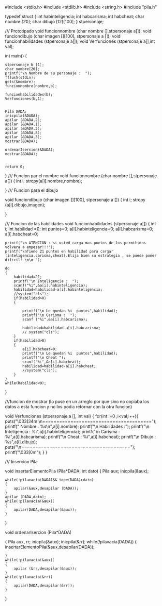 
#include <stdio.h>
#include <stdlib.h>
#include <string.h>
#include "pila.h"

typedef struct
{
    int habinteligencia;
    int habcarisma;
    int habcheat;
    char nombre [20];
    char dibujo [12][100];
} stpersonaje;

/// Prototipado
void funcionnombre (char nombre [],stpersonaje a[]);
void funciondibujo (char imagen [][100], stpersonaje a []);
void funcionhabilidades (stpersonaje a[]);
void Verfunciones (stpersonaje a[],int val);



int main()
{

    stpersonaje b [1];
    char nombre[20];
    printf("\n Nombre de su personaje :  ");
    fflush(stdin);
    gets(&nombre);
    funcionnombre(nombre,b);

    funcionhabilidades(b);
    Verfunciones(b,1);


    Pila DADA;
    inicpila(&DADA);
    apilar (&DADA,2);
    apilar (&DADA,1);
    apilar (&DADA,5);
    apilar (&DADA,8);
    apilar (&DADA,3);
    mostrar(&DADA);

    ordenarIsercion(&DADA);
    mostrar(&DADA);


    return 0;
}
/// Funcion par el nombre
void funcionnombre (char nombre [],stpersonaje a[])
{
    int i;
    strcpy(a[i].nombre,nombre);

}
/// Funcion para el dibujo

void funciondibujo (char imagen [][100], stpersonaje a [])
{
    int i;
    strcpy (a[i].dibujo,imagen);

}

/// Funcion de las habilidades
void funcionhabilidades (stpersonaje a[])
{
    int i;
    int habilidad =0;
    int puntos=0;
    a[i].habinteligencia=0;
    a[i].habcarisma=0;
    a[i].habcheat=0;

    printf("\n ATENCION : si usted carga mas puntos de los permitidos volvera a empezar!!!");
    printf("\nTiene 21 puntos en habilidad para cargar (inteligencia,carisma,cheat).Elija bien su estrategia , se puede poner dificil! \n\n ");

    do
    {
        habilidad=21;
        printf("\n Inteligencia :  ");
        scanf("%i",&a[i].habinteligencia);
        habilidad=habilidad-a[i].habinteligencia;
        //system("cls");
        if(habilidad>0)
        {

            printf("\n Le quedan %i  puntos",habilidad);
            printf("\n Carisma :  ");
            scanf ("%i",&a[i].habcarisma);

            habilidad=habilidad-a[i].habcarisma;
            // system("cls");
        }
        if(habilidad>0)
        {
            a[i].habcheat=0;
            printf("\n Le quedan %i  puntos",habilidad);
            printf("\n Cheat ");
            scanf("%i",&a[i].habcheat);
            habilidad=habilidad-a[i].habcheat;
            //system("cls");
        }
    }
    while(habilidad<0);


}

///funcion de mostrar (lo puse en un arreglo por que sino no copiaba los datos a esta funcion y no los podia retornar con la otra funcion)

void Verfunciones (stpersonaje a [], int val)
{
    for(int i=0 ;i<val;i++){
    puts("\033[34m \n=======================================");
    printf("       Nombre :  %s\n",a[i].nombre);
    printf("\n  Habilidades :");
    printf("\n              Inteligencia :  %i",a[i].habinteligencia);
    printf("\n                   Carisma :  %i",a[i].habcarisma);
    printf("\n                     Cheat :  %i",a[i].habcheat);
    printf("\n            Dibujo         :  %s",a[i].dibujo);
    puts("\n=======================================");
    printf("\033[0m");
    }
}

///  Insercion Pila

void insertarElementoPila (Pila*DADA, int dato)
{
    Pila aux;
    inicpila(&aux);

    while(!pilavacia(DADA)&& tope(DADA)>dato)
    {
        apilar(&aux,desapilar (DADA));
    }
    apilar (DADA,dato);
    while(!pilavacia(&aux))
    {
        apilar(DADA,desapilar(&aux));
    }

}

void ordenarIsercion (Pila*DADA)

{
    Pila aux, rr;
    inicpila(&aux);
    inicpila(&rr);
    while(!pilavacia(DADA))
    {
        insertarElementoPila(&aux,desapilar(DADA));

    }
    while(!pilavacia(&aux))
    {
        apilar (&rr,desapilar(&aux));
    }
    while(!pilavacia(&rr))
    {
        apilar(DADA,desapilar(&rr));
    }
}

